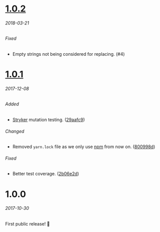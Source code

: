 # [1.0.2]
###### 2018-03-21

###### Fixed
- Empty strings not being considered for replacing. (#4)

# [1.0.1]
###### 2017-12-08

###### Added
- [Stryker] mutation testing. ([29aafc9])

###### Changed
- Removed `yarn.lock` file as we only use [npm] from now on. ([800998d])

###### Fixed
- Better test coverage. ([2b06e2d])


# 1.0.0
###### 2017-10-30

First public release! 🎉


[1.0.2]: https://github.com/mzdr/micro/compare/1.0.1...1.0.2
[1.0.1]: https://github.com/mzdr/micro/compare/1.0.0...1.0.1

[Stryker]: https://github.com/stryker-mutator/stryker
[npm]: https://www.npmjs.com/

[2b06e2d]: https://github.com/gridonic/postcss-replace/commit/2b06e2d8bc71e68a7aecf3132fb3b9b49579440e
[29aafc9]: https://github.com/gridonic/postcss-replace/commit/29aafc9764f6df47c760c0d2d21f1134a7dcbf51
[800998d]: https://github.com/gridonic/postcss-replace/commit/800998d7dff6ad93877fd6224815850781815dd4
